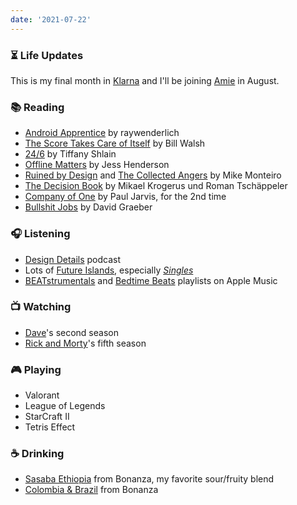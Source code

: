 ```yaml
---
date: '2021-07-22'
---
```


### ⏳ Life Updates

This is my final month in [Klarna](https://www.klarna.com/) and I'll be joining [Amie](https://amie.so) in August.

### 📚 Reading

- [Android Apprentice](https://www.raywenderlich.com/books/android-apprentice) by raywenderlich
- [The Score Takes Care of Itself](https://www.penguinrandomhouse.com/books/303810/the-score-takes-care-of-itself-by-bill-walsh-with-steve-jamison-and-craig-walsh/) by Bill Walsh
- [24/6](https://www.simonandschuster.com/books/24-6/Tiffany-Shlain/9781982116873) by Tiffany Shlain
- [Offline Matters](../books/offline-matters) by Jess Henderson
- [Ruined by Design](https://www.ruinedby.design) and [The Collected Angers](https://www.goodreads.com/book/show/56544979-the-collected-angers) by Mike Monteiro
- [The Decision Book](https://wwnorton.com/books/The-Decision-Book/) by Mikael Krogerus und Roman Tschäppeler
- [Company of One](../books/company-of-one) by Paul Jarvis, for the 2nd time
- [Bullshit Jobs](https://www.penguin.co.uk/books/295/295446/bullshit-jobs/9780141983479.html) by David Graeber

### 🎧 Listening

- [Design Details](https://designdetails.fm) podcast
- Lots of [Future Islands](https://future-islands.com), especially _[Singles](https://futureislands.bandcamp.com/album/singles)_
- [BEATstrumentals](https://music.apple.com/de/playlist/beatstrumentals/pl.f54198ad42404535be13eabf3835fb22?l=en) and [Bedtime Beats](https://music.apple.com/de/playlist/bedtime-beats/pl.082e7836ea7a4244bf3f9c319560718f?l=en) playlists on Apple Music

### 📺 Watching

- [Dave](https://www.imdb.com/title/tt8531222/)'s second season
- [Rick and Morty](https://www.imdb.com/title/tt2861424/)'s fifth season

### 🎮 Playing

- Valorant
- League of Legends
- StarCraft II
- Tetris Effect

### ☕️ Drinking

- [Sasaba Ethiopia](https://shop.bonanzacoffee.de/products/sasaba) from Bonanza, my favorite sour/fruity blend
- [Colombia & Brazil](https://shop.bonanzacoffee.de/collections/coffee/products/bonanza-blend) from Bonanza
